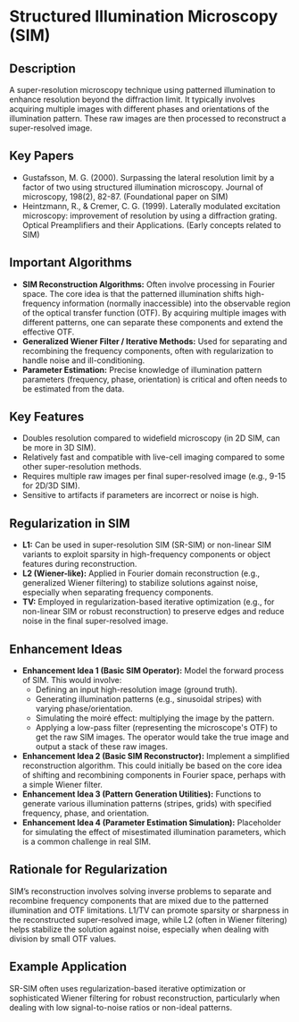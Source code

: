 # Structured Illumination Microscopy (SIM)

## Description
A super-resolution microscopy technique using patterned illumination to enhance resolution beyond the diffraction limit. It typically involves acquiring multiple images with different phases and orientations of the illumination pattern. These raw images are then processed to reconstruct a super-resolved image.

## Key Papers
*   Gustafsson, M. G. (2000). Surpassing the lateral resolution limit by a factor of two using structured illumination microscopy. Journal of microscopy, 198(2), 82-87. (Foundational paper on SIM)
*   Heintzmann, R., & Cremer, C. G. (1999). Laterally modulated excitation microscopy: improvement of resolution by using a diffraction grating. Optical Preamplifiers and their Applications. (Early concepts related to SIM)

## Important Algorithms
*   **SIM Reconstruction Algorithms:** Often involve processing in Fourier space. The core idea is that the patterned illumination shifts high-frequency information (normally inaccessible) into the observable region of the optical transfer function (OTF). By acquiring multiple images with different patterns, one can separate these components and extend the effective OTF.
*   **Generalized Wiener Filter / Iterative Methods:** Used for separating and recombining the frequency components, often with regularization to handle noise and ill-conditioning.
*   **Parameter Estimation:** Precise knowledge of illumination pattern parameters (frequency, phase, orientation) is critical and often needs to be estimated from the data.

## Key Features
*   Doubles resolution compared to widefield microscopy (in 2D SIM, can be more in 3D SIM).
*   Relatively fast and compatible with live-cell imaging compared to some other super-resolution methods.
*   Requires multiple raw images per final super-resolved image (e.g., 9-15 for 2D/3D SIM).
*   Sensitive to artifacts if parameters are incorrect or noise is high.

## Regularization in SIM
*   **L1:** Can be used in super-resolution SIM (SR-SIM) or non-linear SIM variants to exploit sparsity in high-frequency components or object features during reconstruction.
*   **L2 (Wiener-like):** Applied in Fourier domain reconstruction (e.g., generalized Wiener filtering) to stabilize solutions against noise, especially when separating frequency components.
*   **TV:** Employed in regularization-based iterative optimization (e.g., for non-linear SIM or robust reconstruction) to preserve edges and reduce noise in the final super-resolved image.

## Enhancement Ideas
*   **Enhancement Idea 1 (Basic SIM Operator):** Model the forward process of SIM. This would involve:
    *   Defining an input high-resolution image (ground truth).
    *   Generating illumination patterns (e.g., sinusoidal stripes) with varying phase/orientation.
    *   Simulating the moiré effect: multiplying the image by the pattern.
    *   Applying a low-pass filter (representing the microscope's OTF) to get the raw SIM images.
    The operator would take the true image and output a stack of these raw images.
*   **Enhancement Idea 2 (Basic SIM Reconstructor):** Implement a simplified reconstruction algorithm. This could initially be based on the core idea of shifting and recombining components in Fourier space, perhaps with a simple Wiener filter.
*   **Enhancement Idea 3 (Pattern Generation Utilities):** Functions to generate various illumination patterns (stripes, grids) with specified frequency, phase, and orientation.
*   **Enhancement Idea 4 (Parameter Estimation Simulation):** Placeholder for simulating the effect of misestimated illumination parameters, which is a common challenge in real SIM.

## Rationale for Regularization
SIM’s reconstruction involves solving inverse problems to separate and recombine frequency components that are mixed due to the patterned illumination and OTF limitations. L1/TV can promote sparsity or sharpness in the reconstructed super-resolved image, while L2 (often in Wiener filtering) helps stabilize the solution against noise, especially when dealing with division by small OTF values.

## Example Application
SR-SIM often uses regularization-based iterative optimization or sophisticated Wiener filtering for robust reconstruction, particularly when dealing with low signal-to-noise ratios or non-ideal patterns.
